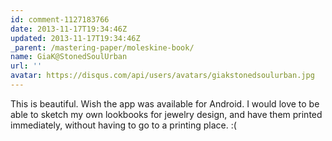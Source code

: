 ```yaml
---
id: comment-1127183766
date: 2013-11-17T19:34:46Z
updated: 2013-11-17T19:34:46Z
_parent: /mastering-paper/moleskine-book/
name: GiaK@StonedSoulUrban
url: ''
avatar: https://disqus.com/api/users/avatars/giakstonedsoulurban.jpg
---
```


This is beautiful. Wish the app was available for Android. I would love
to be able to sketch my own lookbooks for jewelry design, and have them printed
immediately, without having to go to a printing place. :(
